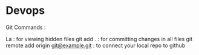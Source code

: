 # Devops


Git Commands :

La : for viewing hidden files
git add . : for committing changes in all files
git remote add origin git@example.git : to connect your local repo to github
